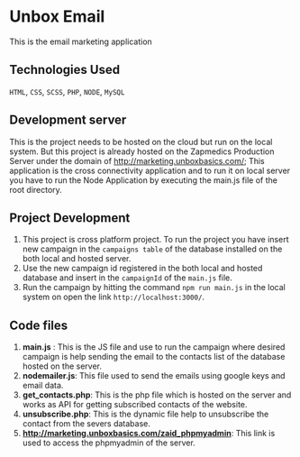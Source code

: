 # Unbox Email
This is the email marketing application 

## Technologies Used

`HTML`, `CSS`, `SCSS`, `PHP`, `NODE`, `MySQL`

## Development server

This is the project needs to be hosted on the cloud but run on the local system. But this project is already hosted on the Zapmedics Production Server under the domain of http://marketing.unboxbasics.com/;
This application is the cross connectivity application and to run it on local server you have to run the Node Application by executing the main.js file of the root directory.

## Project Development

 1. This project is cross platform project. To run the project you have insert new campaign in the `campaigns table` of the database installed on the both local and hosted server.
 2. Use the new campaign id registered in the both local and hosted database and insert in the `campaignId` of the `main.js` file.
 3. Run the campaign by hitting the command `npm run main.js` in the local system on open the link `http://localhost:3000/`.

  
## Code files
 1. **main.js** : This is the JS file and use to run the campaign where desired campaign is help sending the email to the contacts list of the database hosted on the server.
 2. **nodemailer.js**: This file used to send the emails using google keys and email data.
 3. **get_contacts.php**: This is the php file which is hosted on the server and works as API for getting subscribed contacts of the website.
 4. **unsubscribe.php**: This is the dynamic file help to unsubscribe the contact from the severs database.
 5. **http://marketing.unboxbasics.com/zaid_phpmyadmin**: This link is used to access the phpmyadmin of the server.
